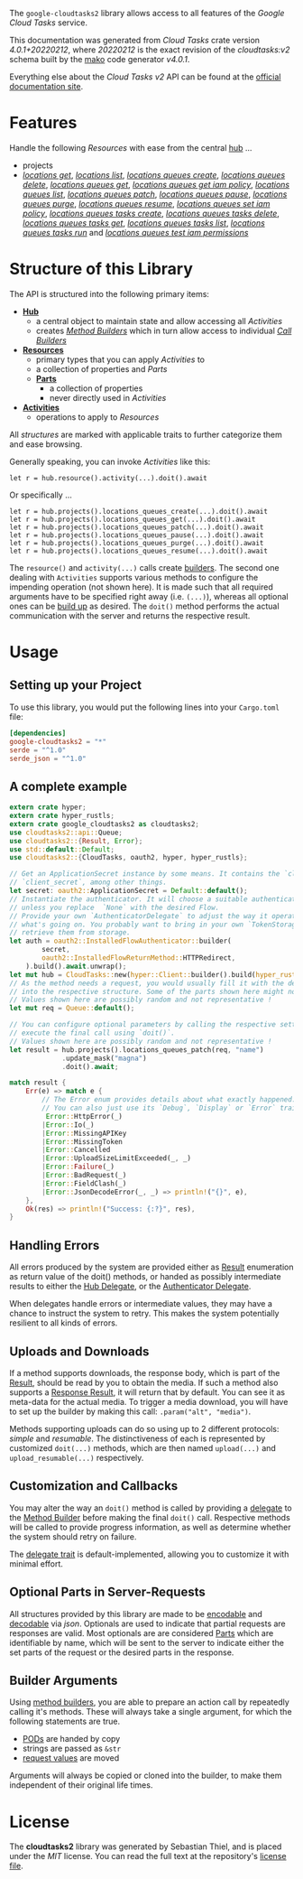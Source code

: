 <!---
DO NOT EDIT !
This file was generated automatically from 'src/generator/templates/api/README.md.mako'
DO NOT EDIT !
-->
The `google-cloudtasks2` library allows access to all features of the *Google Cloud Tasks* service.

This documentation was generated from *Cloud Tasks* crate version *4.0.1+20220212*, where *20220212* is the exact revision of the *cloudtasks:v2* schema built by the [mako](http://www.makotemplates.org/) code generator *v4.0.1*.

Everything else about the *Cloud Tasks* *v2* API can be found at the
[official documentation site](https://cloud.google.com/tasks/).
# Features

Handle the following *Resources* with ease from the central [hub](https://docs.rs/google-cloudtasks2/4.0.1+20220212/google_cloudtasks2/CloudTasks) ... 

* projects
 * [*locations get*](https://docs.rs/google-cloudtasks2/4.0.1+20220212/google_cloudtasks2/api::ProjectLocationGetCall), [*locations list*](https://docs.rs/google-cloudtasks2/4.0.1+20220212/google_cloudtasks2/api::ProjectLocationListCall), [*locations queues create*](https://docs.rs/google-cloudtasks2/4.0.1+20220212/google_cloudtasks2/api::ProjectLocationQueueCreateCall), [*locations queues delete*](https://docs.rs/google-cloudtasks2/4.0.1+20220212/google_cloudtasks2/api::ProjectLocationQueueDeleteCall), [*locations queues get*](https://docs.rs/google-cloudtasks2/4.0.1+20220212/google_cloudtasks2/api::ProjectLocationQueueGetCall), [*locations queues get iam policy*](https://docs.rs/google-cloudtasks2/4.0.1+20220212/google_cloudtasks2/api::ProjectLocationQueueGetIamPolicyCall), [*locations queues list*](https://docs.rs/google-cloudtasks2/4.0.1+20220212/google_cloudtasks2/api::ProjectLocationQueueListCall), [*locations queues patch*](https://docs.rs/google-cloudtasks2/4.0.1+20220212/google_cloudtasks2/api::ProjectLocationQueuePatchCall), [*locations queues pause*](https://docs.rs/google-cloudtasks2/4.0.1+20220212/google_cloudtasks2/api::ProjectLocationQueuePauseCall), [*locations queues purge*](https://docs.rs/google-cloudtasks2/4.0.1+20220212/google_cloudtasks2/api::ProjectLocationQueuePurgeCall), [*locations queues resume*](https://docs.rs/google-cloudtasks2/4.0.1+20220212/google_cloudtasks2/api::ProjectLocationQueueResumeCall), [*locations queues set iam policy*](https://docs.rs/google-cloudtasks2/4.0.1+20220212/google_cloudtasks2/api::ProjectLocationQueueSetIamPolicyCall), [*locations queues tasks create*](https://docs.rs/google-cloudtasks2/4.0.1+20220212/google_cloudtasks2/api::ProjectLocationQueueTaskCreateCall), [*locations queues tasks delete*](https://docs.rs/google-cloudtasks2/4.0.1+20220212/google_cloudtasks2/api::ProjectLocationQueueTaskDeleteCall), [*locations queues tasks get*](https://docs.rs/google-cloudtasks2/4.0.1+20220212/google_cloudtasks2/api::ProjectLocationQueueTaskGetCall), [*locations queues tasks list*](https://docs.rs/google-cloudtasks2/4.0.1+20220212/google_cloudtasks2/api::ProjectLocationQueueTaskListCall), [*locations queues tasks run*](https://docs.rs/google-cloudtasks2/4.0.1+20220212/google_cloudtasks2/api::ProjectLocationQueueTaskRunCall) and [*locations queues test iam permissions*](https://docs.rs/google-cloudtasks2/4.0.1+20220212/google_cloudtasks2/api::ProjectLocationQueueTestIamPermissionCall)




# Structure of this Library

The API is structured into the following primary items:

* **[Hub](https://docs.rs/google-cloudtasks2/4.0.1+20220212/google_cloudtasks2/CloudTasks)**
    * a central object to maintain state and allow accessing all *Activities*
    * creates [*Method Builders*](https://docs.rs/google-cloudtasks2/4.0.1+20220212/google_cloudtasks2/client::MethodsBuilder) which in turn
      allow access to individual [*Call Builders*](https://docs.rs/google-cloudtasks2/4.0.1+20220212/google_cloudtasks2/client::CallBuilder)
* **[Resources](https://docs.rs/google-cloudtasks2/4.0.1+20220212/google_cloudtasks2/client::Resource)**
    * primary types that you can apply *Activities* to
    * a collection of properties and *Parts*
    * **[Parts](https://docs.rs/google-cloudtasks2/4.0.1+20220212/google_cloudtasks2/client::Part)**
        * a collection of properties
        * never directly used in *Activities*
* **[Activities](https://docs.rs/google-cloudtasks2/4.0.1+20220212/google_cloudtasks2/client::CallBuilder)**
    * operations to apply to *Resources*

All *structures* are marked with applicable traits to further categorize them and ease browsing.

Generally speaking, you can invoke *Activities* like this:

```Rust,ignore
let r = hub.resource().activity(...).doit().await
```

Or specifically ...

```ignore
let r = hub.projects().locations_queues_create(...).doit().await
let r = hub.projects().locations_queues_get(...).doit().await
let r = hub.projects().locations_queues_patch(...).doit().await
let r = hub.projects().locations_queues_pause(...).doit().await
let r = hub.projects().locations_queues_purge(...).doit().await
let r = hub.projects().locations_queues_resume(...).doit().await
```

The `resource()` and `activity(...)` calls create [builders][builder-pattern]. The second one dealing with `Activities` 
supports various methods to configure the impending operation (not shown here). It is made such that all required arguments have to be 
specified right away (i.e. `(...)`), whereas all optional ones can be [build up][builder-pattern] as desired.
The `doit()` method performs the actual communication with the server and returns the respective result.

# Usage

## Setting up your Project

To use this library, you would put the following lines into your `Cargo.toml` file:

```toml
[dependencies]
google-cloudtasks2 = "*"
serde = "^1.0"
serde_json = "^1.0"
```

## A complete example

```Rust
extern crate hyper;
extern crate hyper_rustls;
extern crate google_cloudtasks2 as cloudtasks2;
use cloudtasks2::api::Queue;
use cloudtasks2::{Result, Error};
use std::default::Default;
use cloudtasks2::{CloudTasks, oauth2, hyper, hyper_rustls};

// Get an ApplicationSecret instance by some means. It contains the `client_id` and 
// `client_secret`, among other things.
let secret: oauth2::ApplicationSecret = Default::default();
// Instantiate the authenticator. It will choose a suitable authentication flow for you, 
// unless you replace  `None` with the desired Flow.
// Provide your own `AuthenticatorDelegate` to adjust the way it operates and get feedback about 
// what's going on. You probably want to bring in your own `TokenStorage` to persist tokens and
// retrieve them from storage.
let auth = oauth2::InstalledFlowAuthenticator::builder(
        secret,
        oauth2::InstalledFlowReturnMethod::HTTPRedirect,
    ).build().await.unwrap();
let mut hub = CloudTasks::new(hyper::Client::builder().build(hyper_rustls::HttpsConnectorBuilder::new().with_native_roots().https_or_http().enable_http1().enable_http2().build()), auth);
// As the method needs a request, you would usually fill it with the desired information
// into the respective structure. Some of the parts shown here might not be applicable !
// Values shown here are possibly random and not representative !
let mut req = Queue::default();

// You can configure optional parameters by calling the respective setters at will, and
// execute the final call using `doit()`.
// Values shown here are possibly random and not representative !
let result = hub.projects().locations_queues_patch(req, "name")
             .update_mask("magna")
             .doit().await;

match result {
    Err(e) => match e {
        // The Error enum provides details about what exactly happened.
        // You can also just use its `Debug`, `Display` or `Error` traits
         Error::HttpError(_)
        |Error::Io(_)
        |Error::MissingAPIKey
        |Error::MissingToken
        |Error::Cancelled
        |Error::UploadSizeLimitExceeded(_, _)
        |Error::Failure(_)
        |Error::BadRequest(_)
        |Error::FieldClash(_)
        |Error::JsonDecodeError(_, _) => println!("{}", e),
    },
    Ok(res) => println!("Success: {:?}", res),
}

```
## Handling Errors

All errors produced by the system are provided either as [Result](https://docs.rs/google-cloudtasks2/4.0.1+20220212/google_cloudtasks2/client::Result) enumeration as return value of
the doit() methods, or handed as possibly intermediate results to either the 
[Hub Delegate](https://docs.rs/google-cloudtasks2/4.0.1+20220212/google_cloudtasks2/client::Delegate), or the [Authenticator Delegate](https://docs.rs/yup-oauth2/*/yup_oauth2/trait.AuthenticatorDelegate.html).

When delegates handle errors or intermediate values, they may have a chance to instruct the system to retry. This 
makes the system potentially resilient to all kinds of errors.

## Uploads and Downloads
If a method supports downloads, the response body, which is part of the [Result](https://docs.rs/google-cloudtasks2/4.0.1+20220212/google_cloudtasks2/client::Result), should be
read by you to obtain the media.
If such a method also supports a [Response Result](https://docs.rs/google-cloudtasks2/4.0.1+20220212/google_cloudtasks2/client::ResponseResult), it will return that by default.
You can see it as meta-data for the actual media. To trigger a media download, you will have to set up the builder by making
this call: `.param("alt", "media")`.

Methods supporting uploads can do so using up to 2 different protocols: 
*simple* and *resumable*. The distinctiveness of each is represented by customized 
`doit(...)` methods, which are then named `upload(...)` and `upload_resumable(...)` respectively.

## Customization and Callbacks

You may alter the way an `doit()` method is called by providing a [delegate](https://docs.rs/google-cloudtasks2/4.0.1+20220212/google_cloudtasks2/client::Delegate) to the 
[Method Builder](https://docs.rs/google-cloudtasks2/4.0.1+20220212/google_cloudtasks2/client::CallBuilder) before making the final `doit()` call. 
Respective methods will be called to provide progress information, as well as determine whether the system should 
retry on failure.

The [delegate trait](https://docs.rs/google-cloudtasks2/4.0.1+20220212/google_cloudtasks2/client::Delegate) is default-implemented, allowing you to customize it with minimal effort.

## Optional Parts in Server-Requests

All structures provided by this library are made to be [encodable](https://docs.rs/google-cloudtasks2/4.0.1+20220212/google_cloudtasks2/client::RequestValue) and 
[decodable](https://docs.rs/google-cloudtasks2/4.0.1+20220212/google_cloudtasks2/client::ResponseResult) via *json*. Optionals are used to indicate that partial requests are responses 
are valid.
Most optionals are are considered [Parts](https://docs.rs/google-cloudtasks2/4.0.1+20220212/google_cloudtasks2/client::Part) which are identifiable by name, which will be sent to 
the server to indicate either the set parts of the request or the desired parts in the response.

## Builder Arguments

Using [method builders](https://docs.rs/google-cloudtasks2/4.0.1+20220212/google_cloudtasks2/client::CallBuilder), you are able to prepare an action call by repeatedly calling it's methods.
These will always take a single argument, for which the following statements are true.

* [PODs][wiki-pod] are handed by copy
* strings are passed as `&str`
* [request values](https://docs.rs/google-cloudtasks2/4.0.1+20220212/google_cloudtasks2/client::RequestValue) are moved

Arguments will always be copied or cloned into the builder, to make them independent of their original life times.

[wiki-pod]: http://en.wikipedia.org/wiki/Plain_old_data_structure
[builder-pattern]: http://en.wikipedia.org/wiki/Builder_pattern
[google-go-api]: https://github.com/google/google-api-go-client

# License
The **cloudtasks2** library was generated by Sebastian Thiel, and is placed 
under the *MIT* license.
You can read the full text at the repository's [license file][repo-license].

[repo-license]: https://github.com/Byron/google-apis-rsblob/main/LICENSE.md

